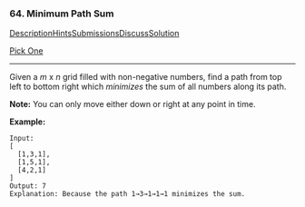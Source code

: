 ### 64. Minimum Path Sum

[Description](https://leetcode.com/problems/minimum-path-sum/description/)[Hints](https://leetcode.com/problems/minimum-path-sum/hints/)[Submissions](https://leetcode.com/problems/minimum-path-sum/submissions/)[Discuss](https://leetcode.com/problems/minimum-path-sum/discuss/)[Solution](https://leetcode.com/problems/minimum-path-sum/solution/)

[Pick One](https://leetcode.com/problems/random-one-question/)

------

Given a *m* x *n* grid filled with non-negative numbers, find a path from top left to bottom right which *minimizes* the sum of all numbers along its path.

**Note:** You can only move either down or right at any point in time.

**Example:**

```
Input:
[
  [1,3,1],
  [1,5,1],
  [4,2,1]
]
Output: 7
Explanation: Because the path 1→3→1→1→1 minimizes the sum.
```